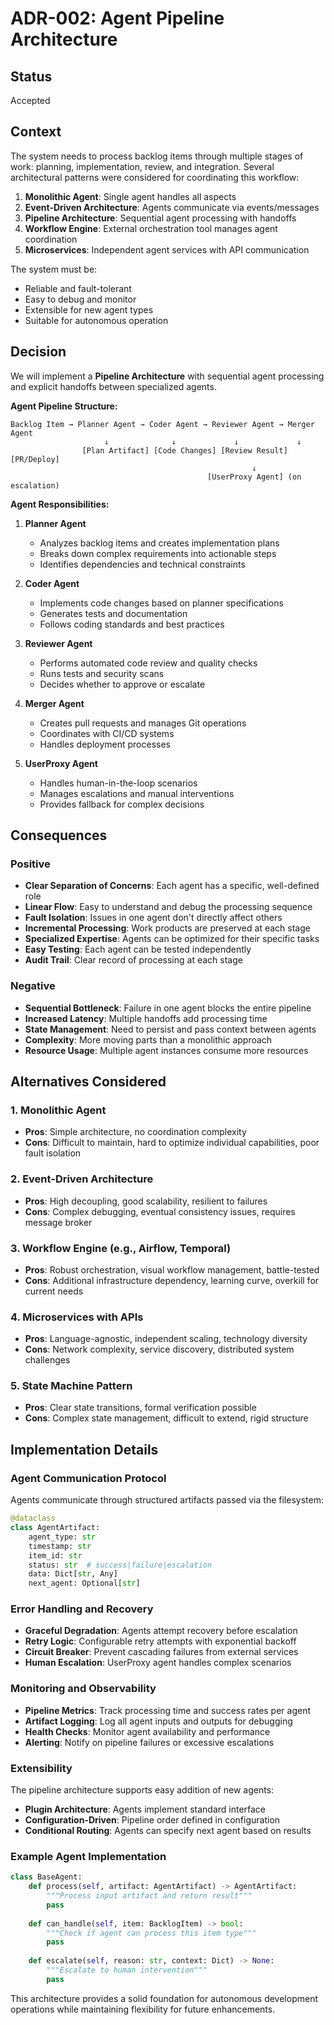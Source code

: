 # ADR-002: Agent Pipeline Architecture

## Status
Accepted

## Context

The system needs to process backlog items through multiple stages of work: planning, implementation, review, and integration. Several architectural patterns were considered for coordinating this workflow:

1. **Monolithic Agent**: Single agent handles all aspects
2. **Event-Driven Architecture**: Agents communicate via events/messages
3. **Pipeline Architecture**: Sequential agent processing with handoffs
4. **Workflow Engine**: External orchestration tool manages agent coordination
5. **Microservices**: Independent agent services with API communication

The system must be:
- Reliable and fault-tolerant
- Easy to debug and monitor
- Extensible for new agent types
- Suitable for autonomous operation

## Decision

We will implement a **Pipeline Architecture** with sequential agent processing and explicit handoffs between specialized agents.

**Agent Pipeline Structure:**
```
Backlog Item → Planner Agent → Coder Agent → Reviewer Agent → Merger Agent
                     ↓              ↓             ↓             ↓
                [Plan Artifact] [Code Changes] [Review Result] [PR/Deploy]
                                                      ↓
                                            [UserProxy Agent] (on escalation)
```

**Agent Responsibilities:**

1. **Planner Agent**
   - Analyzes backlog items and creates implementation plans
   - Breaks down complex requirements into actionable steps
   - Identifies dependencies and technical constraints

2. **Coder Agent** 
   - Implements code changes based on planner specifications
   - Generates tests and documentation
   - Follows coding standards and best practices

3. **Reviewer Agent**
   - Performs automated code review and quality checks
   - Runs tests and security scans
   - Decides whether to approve or escalate

4. **Merger Agent**
   - Creates pull requests and manages Git operations
   - Coordinates with CI/CD systems
   - Handles deployment processes

5. **UserProxy Agent**
   - Handles human-in-the-loop scenarios
   - Manages escalations and manual interventions
   - Provides fallback for complex decisions

## Consequences

### Positive
- **Clear Separation of Concerns**: Each agent has a specific, well-defined role
- **Linear Flow**: Easy to understand and debug the processing sequence
- **Fault Isolation**: Issues in one agent don't directly affect others
- **Incremental Processing**: Work products are preserved at each stage
- **Specialized Expertise**: Agents can be optimized for their specific tasks
- **Easy Testing**: Each agent can be tested independently
- **Audit Trail**: Clear record of processing at each stage

### Negative
- **Sequential Bottleneck**: Failure in one agent blocks the entire pipeline
- **Increased Latency**: Multiple handoffs add processing time
- **State Management**: Need to persist and pass context between agents
- **Complexity**: More moving parts than a monolithic approach
- **Resource Usage**: Multiple agent instances consume more resources

## Alternatives Considered

### 1. Monolithic Agent
- **Pros**: Simple architecture, no coordination complexity
- **Cons**: Difficult to maintain, hard to optimize individual capabilities, poor fault isolation

### 2. Event-Driven Architecture
- **Pros**: High decoupling, good scalability, resilient to failures
- **Cons**: Complex debugging, eventual consistency issues, requires message broker

### 3. Workflow Engine (e.g., Airflow, Temporal)
- **Pros**: Robust orchestration, visual workflow management, battle-tested
- **Cons**: Additional infrastructure dependency, learning curve, overkill for current needs

### 4. Microservices with APIs
- **Pros**: Language-agnostic, independent scaling, technology diversity
- **Cons**: Network complexity, service discovery, distributed system challenges

### 5. State Machine Pattern
- **Pros**: Clear state transitions, formal verification possible
- **Cons**: Complex state management, difficult to extend, rigid structure

## Implementation Details

### Agent Communication Protocol
Agents communicate through structured artifacts passed via the filesystem:

```python
@dataclass
class AgentArtifact:
    agent_type: str
    timestamp: str
    item_id: str
    status: str  # success|failure|escalation
    data: Dict[str, Any]
    next_agent: Optional[str]
```

### Error Handling and Recovery
- **Graceful Degradation**: Agents attempt recovery before escalation
- **Retry Logic**: Configurable retry attempts with exponential backoff
- **Circuit Breaker**: Prevent cascading failures from external services
- **Human Escalation**: UserProxy agent handles complex scenarios

### Monitoring and Observability
- **Pipeline Metrics**: Track processing time and success rates per agent
- **Artifact Logging**: Log all agent inputs and outputs for debugging
- **Health Checks**: Monitor agent availability and performance
- **Alerting**: Notify on pipeline failures or excessive escalations

### Extensibility
The pipeline architecture supports easy addition of new agents:
- **Plugin Architecture**: Agents implement standard interface
- **Configuration-Driven**: Pipeline order defined in configuration
- **Conditional Routing**: Agents can specify next agent based on results

### Example Agent Implementation
```python
class BaseAgent:
    def process(self, artifact: AgentArtifact) -> AgentArtifact:
        """Process input artifact and return result"""
        pass
    
    def can_handle(self, item: BacklogItem) -> bool:
        """Check if agent can process this item type"""
        pass
    
    def escalate(self, reason: str, context: Dict) -> None:
        """Escalate to human intervention"""
        pass
```

This architecture provides a solid foundation for autonomous development operations while maintaining flexibility for future enhancements.